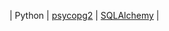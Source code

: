 | Python       | [psycopg2](../build-a-python-app-with-cockroachdb.html)                                                                                                                                                                                    | [SQLAlchemy](../build-a-python-app-with-cockroachdb-sqlalchemy.html)   |
